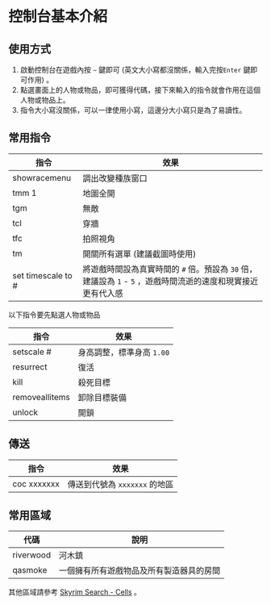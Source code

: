 # 控制台基本介紹

## 使用方式

1. 啟動控制台在遊戲內按 `~` 鍵即可 (英文大小寫都沒關係，輸入完按`Enter` 鍵即可作用) 。
2. 點選畫面上的人物或物品，即可獲得代碼，接下來輸入的指令就會作用在這個人物或物品上。
3. 指令大小寫沒關係，可以一律使用小寫，這邊分大小寫只是為了易讀性。

## 常用指令

指令|效果
---|--- 
showracemenu | 調出改變種族窗口
tmm 1 | 地圖全開
tgm | 無敵
tcl | 穿牆
tfc | 拍照視角
tm | 開關所有選單 (建議截圖時使用)
set timescale to # | 將遊戲時間設為真實時間的 `#` 倍。預設為 `30` 倍，建議設為 `1` - `5` ，遊戲時間流逝的速度和現實接近更有代入感

以下指令要先點選人物或物品

指令|效果
---|--- 
setscale # | 身高調整，標準身高 `1.00`
resurrect | 復活
kill | 殺死目標 
removeallitems | 卸除目標裝備
unlock | 開鎖

## 傳送

指令 | 效果
---|---
coc xxxxxxx | 傳送到代號為 `xxxxxxx` 的地區

## 常用區域

代碼|說明
---|---
riverwood | 河木鎮
qasmoke | 一個擁有所有遊戲物品及所有製造器具的房間

其他區域請參考 [Skyrim Search - Cells](http://www.skyrimsearch.com/categories/cells/) 。